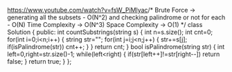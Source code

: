 https://www.youtube.com/watch?v=fsW_PiMlyac
​
​
​
​
/*  Brute Force -> generating all the subsets - O(N^2) and checking palindrome or not for each - O(N)
Time Complexity  -> O(N^3)
Space Complexity -> O(1) */
class Solution {
public:
int countSubstrings(string s)
{
int n=s.size();
int cnt=0;
for(int i=0;i<n;i++)
{
string str="";
for(int j=i;j<n;j++)
{
str+=s[j];
if(isPalindrome(str))
cnt++;
}
}
return cnt;
}
bool isPalindrome(string str)
{
int left=0,right=str.size()-1;
while(left<right)
{
if(str[left++]!=str[right--])
return false;
}
return true;
}
};